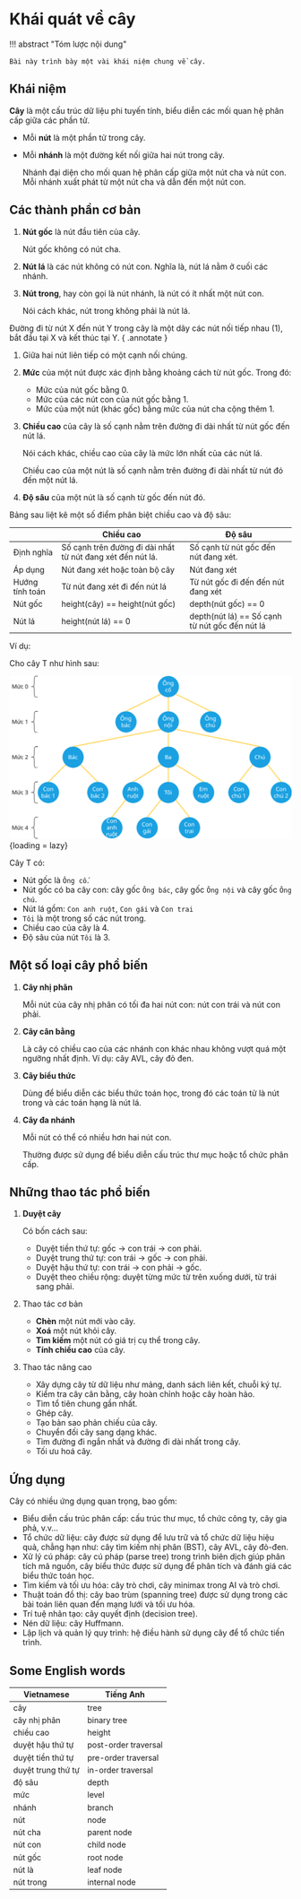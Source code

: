 # Khái quát về cây

!!! abstract "Tóm lược nội dung"

    Bài này trình bày một vài khái niệm chung về cây.

## Khái niệm

**Cây** là một cấu trúc dữ liệu phi tuyến tính, biểu diễn các mối quan hệ phân cấp giữa các phần tử.

- Mỗi **nút** là một phần tử trong cây.
- Mỗi **nhánh** là một đường kết nối giữa hai nút trong cây.

    Nhánh đại diện cho mối quan hệ phân cấp giữa một nút cha và nút con. Mỗi nhánh xuất phát từ một nút cha và dẫn đến một nút con.

## Các thành phần cơ bản

1. **Nút gốc** là nút đầu tiên của cây.

    Nút gốc không có nút cha.

2. **Nút lá** là các nút không có nút con. Nghĩa là, nút lá nằm ở cuối các nhánh.

3. **Nút trong**, hay còn gọi là nút nhánh, là nút có ít nhất một nút con.

    Nói cách khác, nút trong không phải là nút lá.

Đường đi từ nút X đến nút Y trong cây là một dãy các nút nối tiếp nhau (1), bắt đầu tại X và kết thúc tại Y.
{ .annotate }

1.  Giữa hai nút liên tiếp có một cạnh nối chúng. 

4. **Mức** của một nút được xác định bằng khoảng cách từ nút gốc. Trong đó:

    - Mức của nút gốc bằng 0.
    - Mức của các nút con của nút gốc bằng 1.
    - Mức của một nút (khác gốc) bằng mức của nút cha cộng thêm 1.

5. **Chiều cao** của cây là số cạnh nằm trên đường đi dài nhất từ nút gốc đến nút lá.

    Nói cách khác, chiều cao của cây là mức lớn nhất của các nút lá.

    Chiều cao của một nút là số cạnh nằm trên đường đi dài nhất từ nút đó đến một nút lá.

6. **Độ sâu** của một nút là số cạnh từ gốc đến nút đó.

Bảng sau liệt kê một số điểm phân biệt chiều cao và độ sâu:

| | Chiều cao | Độ sâu|
| --- | --- | --- |
| Định nghĩa | Số cạnh trên đường đi dài nhất từ nút đang xét đến nút lá. | Số cạnh từ nút gốc đến nút đang xét. |
| Áp dụng | Nút đang xét hoặc toàn bộ cây | Nút đang xét |
| Hướng tính toán | Từ nút đang xét đi đến nút lá | Từ nút gốc đi đến đến nút đang xét |
| Nút gốc | height(cây) == height(nút gốc) | depth(nút gốc) == 0 |
| Nút lá | height(nút lá) == 0 | depth(nút lá) == Số cạnh từ nút gốc đến nút lá |

Ví dụ:

Cho cây T như hình sau:

![Cây T](./genealogy-tree.svg){loading = lazy}

Cây T có:

- Nút gốc là `Ông cố`.
- Nút gốc có ba cây con: cây gốc `Ông bác`, cây gốc `Ông nội` và cây gốc `Ông chú`.
- Nút lá gồm: `Con anh ruột`, `Con gái` và `Con trai`
- `Tôi` là một trong số các nút trong.
- Chiều cao của cây là 4.
- Độ sâu của nút `Tôi` là 3.

## Một số loại cây phổ biến

1. **Cây nhị phân**

    Mỗi nút của cây nhị phân có tối đa hai nút con: nút con trái và nút con phải.

2. **Cây cân bằng**

    Là cây có chiều cao của các nhánh con khác nhau không vượt quá một ngưỡng nhất định. Ví dụ: cây AVL, cây đỏ đen.

3. **Cây biểu thức**

    Dùng để biểu diễn các biểu thức toán học, trong đó các toán tử là nút trong và các toán hạng là nút lá.

4. **Cây đa nhánh**
    
    Mỗi nút có thể có nhiều hơn hai nút con.

    Thường được sử dụng để biểu diễn cấu trúc thư mục hoặc tổ chức phân cấp.

## Những thao tác phổ biến

1. **Duyệt cây**

    Có bốn cách sau:

    - Duyệt tiền thứ tự: gốc → con trái → con phải.
    - Duyệt trung thứ tự: con trái → gốc → con phải.
    - Duyệt hậu thứ tự: con trái → con phải → gốc.
    - Duyệt theo chiều rộng: duyệt từng mức từ trên xuống dưới, từ trái sang phải.

2. Thao tác cơ bản

    - **Chèn** một nút mới vào cây.
    - **Xoá** một nút khỏi cây.
    - **Tìm kiếm** một nút có giá trị cụ thể trong cây.
    - **Tính chiều cao** của cây.

3. Thao tác nâng cao

    - Xây dựng cây từ dữ liệu như mảng, danh sách liên kết, chuỗi ký tự.
    - Kiểm tra cây cân bằng, cây hoàn chỉnh hoặc cây hoàn hảo.
    - Tìm tổ tiên chung gần nhất.
    - Ghép cây.
    - Tạo bản sao phản chiếu của cây.
    - Chuyển đối cây sang dạng khác.
    - Tìm đường đi ngắn nhất và đường đi dài nhất trong cây.
    - Tối ưu hoá cây.

## Ứng dụng

Cây có nhiều ứng dụng quan trọng, bao gồm:

- Biểu diễn cấu trúc phân cấp: cấu trúc thư mục, tổ chức công ty, cây gia phả, v.v...
- Tổ chức dữ liệu: cây được sử dụng để lưu trữ và tổ chức dữ liệu hiệu quả, chẳng hạn như: cây tìm kiếm nhị phân (BST), cây AVL, cây đỏ-đen.
- Xử lý cú pháp: cây cú pháp (parse tree) trong trình biên dịch giúp phân tích mã nguồn, cây biểu thức được sử dụng để phân tích và đánh giá các biểu thức toán học.
- Tìm kiếm và tối ưu hóa: cây trò chơi, cây minimax trong AI và trò chơi.
- Thuật toán đồ thị: cây bao trùm (spanning tree) được sử dụng trong các bài toán liên quan đến mạng lưới và tối ưu hóa.
- Trí tuệ nhân tạo: cây quyết định (decision tree).
- Nén dữ liệu: cây Huffmann.
- Lập lịch và quản lý quy trình: hệ điều hành sử dụng cây để tổ chức tiến trình.

## Some English words

| Vietnamese | Tiếng Anh | 
| --- | --- |
| cây | tree |
| cây nhị phân | binary tree |
| chiều cao | height |
| duyệt hậu thứ tự | post-order traversal |
| duyệt tiền thứ tự | pre-order traversal |
| duyệt trung thứ tự | in-order traversal |
| độ sâu | depth |
| mức | level |
| nhánh | branch |
| nút | node |
| nút cha | parent node |
| nút con | child node |
| nút gốc | root node |
| nút là | leaf node |
| nút trong | internal node |
